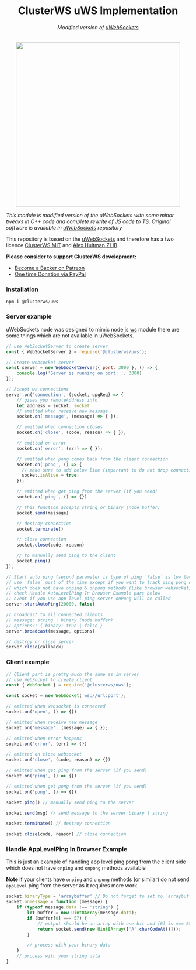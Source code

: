 <h1 align="center">ClusterWS uWS Implementation</h1>
<h6 align="center">Modified version of <a href="https://github.com/uNetworking/uWebSockets">uWebSockets</a></h6>

<p align="center">
 <img src="https://cdn.rawgit.com/goriunov/159120ca6a883d8d4e75543ec395d361/raw/d22028ecc726d7d3cc30a2a85cc7cc454b0afada/clusterws.svg" width="450">
</p>


<i>This module is modified version of the uWebSockets with some minor tweaks in C++ code and complete rewrite of JS code to TS. Original software is available in <a href="https://github.com/uNetworking/uWebSockets">uWebSockets</a> repository</i>

This repository is based on the <a href="https://github.com/uNetworking/uWebSockets">uWebSockets</a> and therefore has a two licence [ClusterWS MIT](./LICENSE) and [Alex Hultman ZLIB](./src/LICENCE).

**Please consider to support ClusterWS development:**
- [Become a Backer on Patreon](https://www.patreon.com/clusterws) 
- [One time Donation via PayPal](https://www.paypal.me/goriunov)



### Installation

```js
npm i @clusterws/uws
```

### Server example

uWebSockets node was designed to mimic node js [ws](https://github.com/websockets/ws) module there are some things which are not available in uWebSockets.

```js
// use WebSocketServer to create server
const { WebSocketServer } = require('@clusterws/uws');

// Create websocket server 
const server = new WebSocketServer({ port: 3000 }, () => {
    console.log('Server is running on port: ', 3000)
});

// Accept ws connections
server.on('connection', (socket, upgReq) => {
    // gives you remoteAddress info
    let address = socket._socket 
    // emitted when receive new message
    socket.on('message', (message) => { });

    // emitted when connection closes 
    socket.on('close', (code, reason) => { });

    // emitted on error
    socket.on('error', (err) => { });

    // emitted when pong comes back from the client connection
    socket.on('pong', () => { 
      // make sure to add below line (important to do not drop connections)
      socket.isAlive = true;
    });

    // emitted when get ping from the server (if you send)
    socket.on('ping', () => {})

    // this function accepts string or binary (node buffer)
    socket.send(message)

    // destroy connection
    socket.terminate()

    // close connection
    socket.close(code, reason)

    // to manually send ping to the client
    socket.ping()
});

// Start auto ping (second parameter is type of ping `false` is low level)
// use `false` most of the time except if you want to track ping pong on the client side 
// which does not have onping & onpong methods (like browser websocket)
// check Handle AutoLevelPing In Browser Example part below
// event if you use app level ping server onPong will be called
server.startAutoPing(20000, false)

// broadcast to all connected clients
// message: string | binary (node buffer)
// options?: { binary: true | false }
server.broadcast(message, options)

// destroy or close server
server.close(callback)

```


### Client example

```js
// Client part is pretty much the same as in server
// use WebSocket to create client
const { WebSocket } = require('@clusterws/uws');

const socket = new WebSocket('ws://url:port');

// emitted when websocket is connected
socket.on('open', () => {})

// emitted when receive new message
socket.on('message', (message) => { });

// emitted when error happens
socket.on('error', (err) => {})

// emitted on close websocket
socket.on('close', (code, reason) => {})

// emitted when get ping from the server (if you send)
socket.on('ping', () => {})

// emitted when get pong from the server (if you send)
socket.on('pong', () => {})

socket.ping() // manually send ping to the server

socket.send(msg) // send message to the server binary | string

socket.terminate() // destroy connection

socket.close(code, reason) // close connection

```


### Handle AppLevelPing In Browser Example
This is just an example of handling app level ping pong from the client side which does not have `onping` and `onpong` methods available 

**Note** if your clients have `onping` and `onpong` methods (or similar) do not send `appLevel` ping from the server as it requires more work.
```js
socket.binaryType = 'arraybuffer' // Do not forget to set to `arraybuffer`
socket.onmessage = function (message) {
    if (typeof message.data !== 'string') {
        let buffer = new Uint8Array(message.data);
        if (buffer[0] === 57) {
            // output should be an array with one bit and [0] is === 65
            return socket.send(new Uint8Array(['A'.charCodeAt()]));
        }

        // process with your binary data
    }
    // process with your string data
}
```
